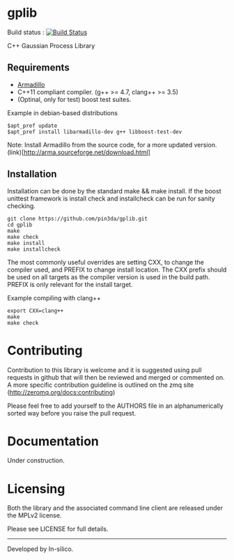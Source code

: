 gplib
=====

Build status : [![Build Status](https://travis-ci.org/pin3da/gplib.svg?branch=master)](https://travis-ci.org/pin3da/gplib)

C++ Gaussian Process Library

Requirements
------------

- [Armadillo](http://arma.sourceforge.net/)
- C++11 compliant compiler. (g++ >= 4.7, clang++ >= 3.5)
- (Optinal, only for test) boost test suites.

Example in debian-based distributions

    $apt_pref update
    $apt_pref install libarmadillo-dev g++ libboost-test-dev


Note: Install Armadillo from the source code, for a more updated
version. (link)[http://arma.sourceforge.net/download.html]

Installation
------------

Installation can be done by the standard make && make install. If the boost
unittest framework is install check and installcheck can be run for sanity
checking.

    git clone https://github.com/pin3da/gplib.git
    cd gplib
    make
    make check
    make install
    make installcheck

The most commonly useful overrides are setting CXX, to change the compiler
used, and PREFIX to change install location. The CXX prefix should be used on
all targets as the compiler version is used in the build path. PREFIX is only
relevant for the install target.

Example compiling with clang++

    export CXX=clang++
    make
    make check


Contributing
============

Contribution to this library is welcome and it is suggested using pull requests
in github that will then be reviewed and merged or commented on. A more specific
contribution guideline is outlined on the zmq site (http://zeromq.org/docs:contributing)

Please feel free to add yourself to the AUTHORS file in an alphanumerically
sorted way before you raise the pull request.

Documentation
=============

Under construction.

Licensing
=========

Both the library and the associated command line client are released under the
MPLv2 license.

Please see LICENSE for full details.

_______

Developed by In-silico.
